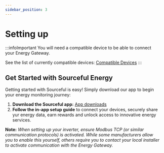```yaml
---
sidebar_position: 3
---
```


# Setting up 

:::infoImportant
You will need a compatible device to be able to connect your Energy Gateway. 

See the list of currently compatible devices: [Compatible Devices](https://docs.sourceful.energy/energy-gateway/compatible-devices/)
:::

## Get Started with Sourceful Energy

Getting started with Sourceful is easy! Simply download our app to begin your energy monitoring journey: 
 
1. **Download the Sourceful app:** [App downloads](https://sourceful.energy/app-downloads)
2. **Follow the in-app setup guide** to connect your devices, securely share yur energy data, earn rewards and unlock access to innovative energy services.

**Note:** *When setting up your inverter, ensure Modbus TCP (or similar communication protocols) is activated. While some manufacturers allow you to enable this yourself, others require you to contact your local installer to activate communication with the Energy Gateway.*
